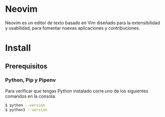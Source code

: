 # Neovim

Neovim es un editor de texto basado en Vim diseñado para la extensibilidad y usabilidad, 
para fomentar nuevas aplicaciones y contribuciones.

# Install
## Prerequisitos

### Python, Pip y Pipenv
Para verificar que tengas Python instalado corre uno de los siguientes comandos en la consola:

```bash
$ python --version
$ python3 --version
```

